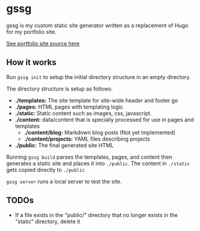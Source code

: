 # gssg
gssg is my custom static site generator written as a replacement of Hugo for my portfolio site.

[See portfolio site source here](https://github.com/rytc/rytcio)

## How it works
Run `gssg init` to setup the initial directory structure in an empty directory.

The directory structure is setup as follows:

- **./templates:** The site template for site-wide header and footer go
- **./pages:** HTML pages with templating logic
- **./static:** Static content such as images, css, javascript. 
- **./content:** data/content that is specially processed for use in pages and templates
  - **./content/blog:** Markdown blog posts (Not yet implemented)
  - **./content/projects:** YAML files describing projects
- **./public:** The final generated site HTML

Running `gssg build` parses the templates, pages, and content then generates a static site and places it into `./public`. The content in `./static` gets copied directly to `./public`

`gssg server` runs a local server to test the site.

## TODOs
- If a file exists in the "public/" directory that no longer exists in the "static" directory, delete it
